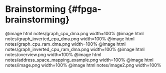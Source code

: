 # Brainstorming  {#fpga-brainstorming}

@image html notes/graph_cpu_dma.png width=100%
@image html notes/graph_inverted_cpu_dma.png width=100%
@image html notes/graph_cpu_ram_dma.png width=100%
@image html notes/graph_inverted_cpu_ram_dma.png width=100%
@image html notes/overview.png width=100%
@image html notes/address_space_mapping_example.png width=100%
@image html notes/image.png width=100%
@image html notes/image2.png width=100%
